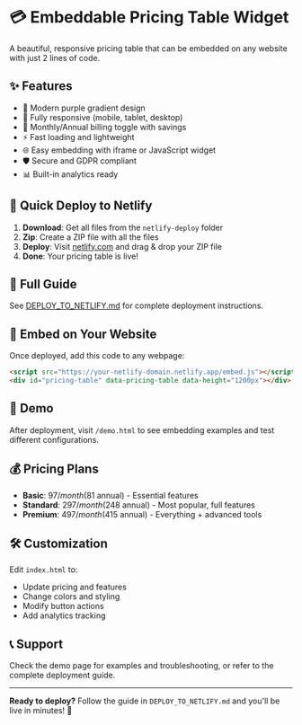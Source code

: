 # 💳 Embeddable Pricing Table Widget

A beautiful, responsive pricing table that can be embedded on any website with just 2 lines of code.

## ✨ Features

- 🎨 Modern purple gradient design
- 📱 Fully responsive (mobile, tablet, desktop)
- 🔄 Monthly/Annual billing toggle with savings
- ⚡ Fast loading and lightweight
- 🌐 Easy embedding with iframe or JavaScript widget
- 🛡️ Secure and GDPR compliant
- 📊 Built-in analytics ready

## 🚀 Quick Deploy to Netlify

1. **Download**: Get all files from the `netlify-deploy` folder
2. **Zip**: Create a ZIP file with all the files
3. **Deploy**: Visit [netlify.com](https://netlify.com) and drag & drop your ZIP file
4. **Done**: Your pricing table is live!

## 📖 Full Guide

See [DEPLOY_TO_NETLIFY.md](./DEPLOY_TO_NETLIFY.md) for complete deployment instructions.

## 🔗 Embed on Your Website

Once deployed, add this code to any webpage:

```html
<script src="https://your-netlify-domain.netlify.app/embed.js"></script>
<div id="pricing-table" data-pricing-table data-height="1200px"></div>
```

## 📱 Demo

After deployment, visit `/demo.html` to see embedding examples and test different configurations.

## 💰 Pricing Plans

- **Basic**: $97/month ($81 annual) - Essential features
- **Standard**: $297/month ($248 annual) - Most popular, full features  
- **Premium**: $497/month ($415 annual) - Everything + advanced tools

## 🛠️ Customization

Edit `index.html` to:
- Update pricing and features
- Change colors and styling  
- Modify button actions
- Add analytics tracking

## 📞 Support

Check the demo page for examples and troubleshooting, or refer to the complete deployment guide.

---

**Ready to deploy?** Follow the guide in `DEPLOY_TO_NETLIFY.md` and you'll be live in minutes! 🎉